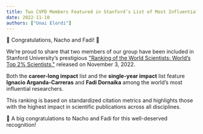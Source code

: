 ```yaml
---
title: Two CVPD Members Featured in Stanford’s List of Most Influential Researchers
date: 2022-11-10
authors: ["Unai Elordi"]
---
```


🎉 Congratulations, Nacho and Fadi! 🎉

<!--more-->

We’re proud to share that two members of our group have been included in Stanford University’s prestigious ["Ranking of the World Scientists: World’s Top 2% Scientists,"](https://elsevier.digitalcommonsdata.com/datasets/btchxktzyw/5) released on November 3, 2022.

Both the **career-long impact** list and the **single-year impact** list feature **Ignacio Arganda-Carreras** and **Fadi Dornaika** among the world’s most influential researchers.

This ranking is based on standardized citation metrics and highlights those with the highest impact in scientific publications across all disciplines.

👏 A big congratulations to Nacho and Fadi for this well-deserved recognition!
